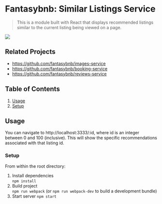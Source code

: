 # Fantasybnb: Similar Listings Service

> This is a module built with React that displays recommended listings similar to the current listing being viewed on a page. 

  <img src="https://media.giphy.com/media/WOgUMm5xrqOnNmZuNO/giphy.gif">

## Related Projects

  - https://github.com/fantasybnb/images-service
  - https://github.com/fantasybnb/booking-service
  - https://github.com/fantasybnb/reviews-service

## Table of Contents

1. [Usage](#Usage)
1. [Setup](#Setup)

## Usage

You can navigate to http://localhost:3333/:id, where id is an integer between 0 and 100 (inclusive). This will show the specific recommendations associated with that listing id.


### Setup

From within the root directory:

1. Install dependencies  
   `npm install`  
2. Build project  
   `npm run webpack` (or `npm run webpack-dev` to build a development bundle)  
3. Start server
   `npm start`


